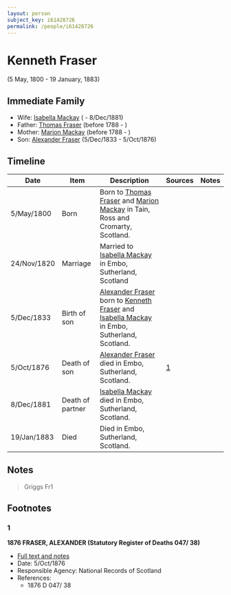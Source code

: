 ```yaml
---
layout: person
subject_key: i61428726
permalink: /people/i61428726
---
```


# Kenneth Fraser
(5 May, 1800 - 19 January, 1883)

## Immediate Family

* Wife: [Isabella Mackay](./@26104572@-isabella-mackay-b-d1881-12-8.md) ( - 8/Dec/1881)
* Father: [Thomas Fraser](./@79545968@-thomas-fraser-b1788-d.md) (before 1788 - )
* Mother: [Marion Mackay](./@56151384@-marion-mackay-b1788-d.md) (before 1788 - )
* Son: [Alexander Fraser](./@97086424@-alexander-fraser-b1833-12-5-d1876-10-5.md) (5/Dec/1833 - 5/Oct/1876)

## Timeline

Date | Item | Description | Sources | Notes
---|---|---|---|---
5/May/1800 | Born | Born to [Thomas Fraser](./@79545968@-thomas-fraser-b1788-d.md) and [Marion Mackay](./@56151384@-marion-mackay-b1788-d.md) in Tain, Ross and Cromarty, Scotland. |  | 
24/Nov/1820 | Marriage | Married to [Isabella Mackay](./@26104572@-isabella-mackay-b-d1881-12-8.md) in Embo, Sutherland, Scotland |  | 
5/Dec/1833 | Birth of son | [Alexander Fraser](./@97086424@-alexander-fraser-b1833-12-5-d1876-10-5.md) born to [Kenneth Fraser](./@61428726@-kenneth-fraser-b1800-5-5-d1883-1-19.md) and [Isabella Mackay](./@26104572@-isabella-mackay-b-d1881-12-8.md) in Embo, Sutherland, Scotland. |  | 
5/Oct/1876 | Death of son | [Alexander Fraser](./@97086424@-alexander-fraser-b1833-12-5-d1876-10-5.md) died in Embo, Sutherland, Scotland. | [1](#1) | 
8/Dec/1881 | Death of partner | [Isabella Mackay](./@26104572@-isabella-mackay-b-d1881-12-8.md) died in Embo, Sutherland, Scotland. |  | 
19/Jan/1883 | Died | Died in Embo, Sutherland, Scotland. |  | 

## Notes

> Griggs Fr1
>


## Footnotes

### 1

**1876 FRASER, ALEXANDER (Statutory Register of Deaths 047/ 38)**

* [Full text and notes](../sources/@4663216@-1876-fraser,-alexander-statutory-register-of-deaths-047-38-.md)
* Date: 5/Oct/1876
* Responsible Agency: National Records of Scotland
* References: 
  * 1876 D 047/ 38

